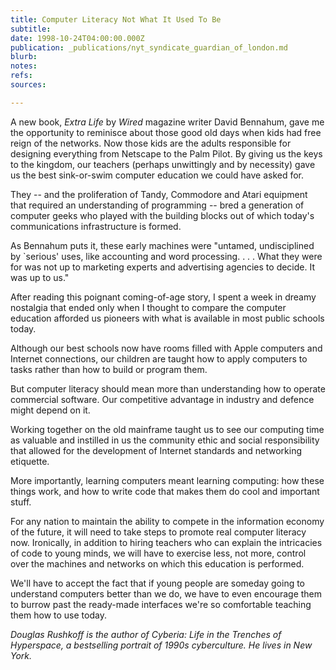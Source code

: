 ```yaml
---
title: Computer Literacy Not What It Used To Be
subtitle: 
date: 1998-10-24T04:00:00.000Z
publication: _publications/nyt_syndicate_guardian_of_london.md
blurb: 
notes: 
refs: 
sources: 

---
```

A new book, *Extra Life* by *Wired* magazine writer David Bennahum, gave me the opportunity to reminisce about those good old days when kids had free reign of the networks. Now those kids are the adults responsible for designing everything from Netscape to the Palm Pilot. By giving us the keys to the kingdom, our teachers (perhaps unwittingly and by necessity) gave us the best sink-or-swim computer education we could have asked for.

They -- and the proliferation of Tandy, Commodore and Atari equipment that required an understanding of programming -- bred a generation of computer geeks who played with the building blocks out of which today's communications infrastructure is formed.

As Bennahum puts it, these early machines were "untamed, undisciplined by `serious' uses, like accounting and word processing. . . . What they were for was not up to marketing experts and advertising agencies to decide. It was up to us."

After reading this poignant coming-of-age story, I spent a week in dreamy nostalgia that ended only when I thought to compare the computer education afforded us pioneers with what is available in most public schools today.

Although our best schools now have rooms filled with Apple computers and Internet connections, our children are taught how to apply computers to tasks rather than how to build or program them.

But computer literacy should mean more than understanding how to operate commercial software. Our competitive advantage in industry and defence might depend on it.

Working together on the old mainframe taught us to see our computing time as valuable and instilled in us the community ethic and social responsibility that allowed for the development of Internet standards and networking etiquette.

More importantly, learning computers meant learning computing: how these things work, and how to write code that makes them do cool and important stuff.

For any nation to maintain the ability to compete in the information economy of the future, it will need to take steps to promote real computer literacy now. Ironically, in addition to hiring teachers who can explain the intricacies of code to young minds, we will have to exercise less, not more, control over the machines and networks on which this education is performed.

We'll have to accept the fact that if young people are someday going to understand computers better than we do, we have to even encourage them to burrow past the ready-made interfaces we're so comfortable teaching them how to use today.

*Douglas Rushkoff is the author of Cyberia: Life in the Trenches of Hyperspace, a bestselling portrait of 1990s cyberculture. He lives in New York.*